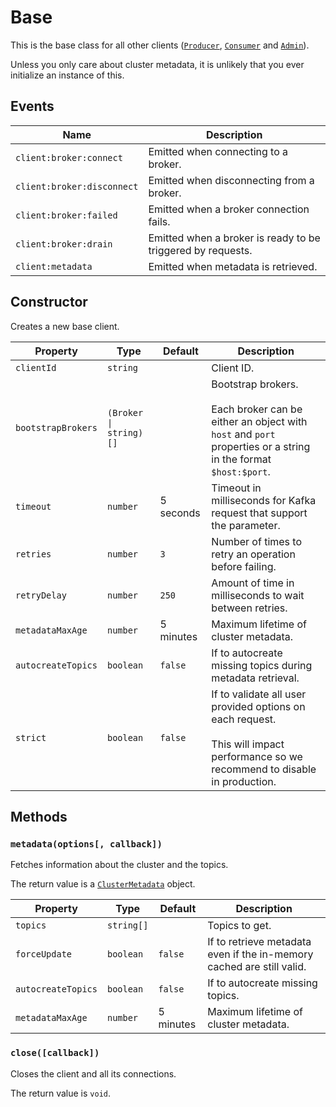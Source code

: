 # Base

This is the base class for all other clients ([`Producer`](./producer.md), [`Consumer`](./consumer.md) and [`Admin`](./admin.md)).

Unless you only care about cluster metadata, it is unlikely that you ever initialize an instance of this.

## Events

| Name                       | Description                                                 |
| -------------------------- | ----------------------------------------------------------- |
| `client:broker:connect`    | Emitted when connecting to a broker.                        |
| `client:broker:disconnect` | Emitted when disconnecting from a broker.                   |
| `client:broker:failed`     | Emitted when a broker connection fails.                     |
| `client:broker:drain`      | Emitted when a broker is ready to be triggered by requests. |
| `client:metadata`          | Emitted when metadata is retrieved.                         |

## Constructor

Creates a new base client.

| Property           | Type                   | Default   | Description                                                                                                                                |
| ------------------ | ---------------------- | --------- | ------------------------------------------------------------------------------------------------------------------------------------------ |
| `clientId`         | `string`               |           | Client ID.                                                                                                                                 |
| `bootstrapBrokers` | `(Broker \| string)[]` |           | Bootstrap brokers.<br/><br/>Each broker can be either an object with `host` and `port` properties or a string in the format `$host:$port`. |
| `timeout`          | `number`               | 5 seconds | Timeout in milliseconds for Kafka request that support the parameter.                                                                      |
| `retries`          | `number`               | `3`       | Number of times to retry an operation before failing.                                                                                      |
| `retryDelay`       | `number`               | `250`     | Amount of time in milliseconds to wait between retries.                                                                                    |
| `metadataMaxAge`   | `number`               | 5 minutes | Maximum lifetime of cluster metadata.                                                                                                      |
| `autocreateTopics` | `boolean`              | `false`   | If to autocreate missing topics during metadata retrieval.                                                                                 |
| `strict`           | `boolean`              | `false`   | If to validate all user provided options on each request.<br/><br/>This will impact performance so we recommend to disable in production.  |

## Methods

### `metadata(options[, callback])`

Fetches information about the cluster and the topics.

The return value is a [`ClusterMetadata`](./other.md#clustermetadata) object.

| Property           | Type       | Default   | Description                                                           |
| ------------------ | ---------- | --------- | --------------------------------------------------------------------- |
| `topics`           | `string[]` |           | Topics to get.                                                        |
| `forceUpdate`      | `boolean`  | `false`   | If to retrieve metadata even if the in-memory cached are still valid. |
| `autocreateTopics` | `boolean`  | `false`   | If to autocreate missing topics.                                      |
| `metadataMaxAge`   | `number`   | 5 minutes | Maximum lifetime of cluster metadata.                                 |

### `close([callback])`

Closes the client and all its connections.

The return value is `void`.
